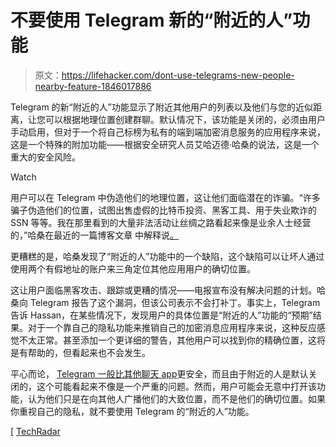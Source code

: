 # 不要使用 Telegram 新的“附近的人”功能

> 原文：<https://lifehacker.com/dont-use-telegrams-new-people-nearby-feature-1846017886>

Telegram 的新“附近的人”功能显示了附近其他用户的列表以及他们与您的近似距离，让您可以根据地理位置创建群聊。默认情况下，该功能是关闭的，必须由用户手动启用，但对于一个将自己标榜为私有的端到端加密消息服务的应用程序来说，这是一个特殊的附加功能——根据安全研究人员艾哈迈德·哈桑的说法，这是一个重大的安全风险。

Watch

用户可以在 Telegram 中伪造他们的地理位置，这让他们面临潜在的诈骗。“许多骗子伪造他们的位置，试图出售虚假的比特币投资、黑客工具、用于失业欺诈的 SSN 等等。我在那里看到的大量非法活动让丝绸之路看起来像是业余人士经营的，”哈桑在最近的一篇博客文章 中解释说[。](https://blog.ahmed.nyc/2021/01/if-you-use-this-feature-on-telegram.html)

更糟糕的是，哈桑发现了“附近的人”功能中的一个缺陷，这个缺陷可以让坏人通过使用两个有假地址的账户来三角定位其他应用用户的确切位置。

这让用户面临黑客攻击、跟踪或更糟的情况——电报宣布没有解决问题的计划。哈桑向 Telegram 报告了这个漏洞，但该公司表示不会打补丁。事实上，Telegram 告诉 Hassan，在某些情况下，发现用户的具体位置是“附近的人”功能的“预期”结果。对于一个靠自己的隐私功能来推销自己的加密消息应用程序来说，这种反应感觉不太正常。甚至添加一个更详细的警告，其他用户可以找到你的精确位置，这将是有帮助的，但看起来也不会发生。

平心而论， [Telegram 一般比其他聊天 app](https://lifehacker.com/the-best-whatsapp-alternatives-1832064581)更安全，而且由于附近的人是默认关闭的，这个可能看起来不像是一个严重的问题。然而，用户可能会无意中打开该功能，认为他们只是在向其他人广播他们的大致位置，而不是他们的确切位置。如果你重视自己的隐私，就不要使用 Telegram 的“附近的人”功能。

[ [TechRadar](https://www.techradar.com/news/telegrams-location-function-opens-users-up-to-hackers)